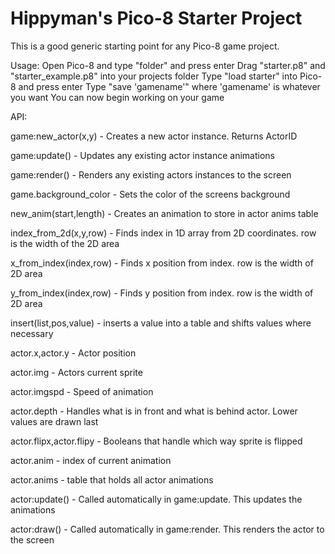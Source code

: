 # Hippyman's Pico-8 Starter Project
This is a good generic starting point for any Pico-8 game project.

Usage:
Open Pico-8 and type "folder" and press enter
Drag "starter.p8" and "starter_example.p8" into your projects folder
Type "load starter" into Pico-8 and press enter
Type "save 'gamename'" where 'gamename' is whatever you want
You can now begin working on your game


API:

game:new_actor(x,y) - Creates a new actor instance. Returns ActorID

game:update() - Updates any existing actor instance animations

game:render() - Renders any existing actors instances to the screen

game.background_color - Sets the color of the screens background

new_anim(start,length) - Creates an animation to store in actor anims table

index_from_2d(x,y,row) - Finds index in 1D array from 2D coordinates. row is the width of the 2D area

x_from_index(index,row) - Finds x position from index. row is the width of 2D area

y_from_index(index,row) - Finds y position from index. row is the width of 2D area

insert(list,pos,value) - inserts a value into a table and shifts values where necessary

actor.x,actor.y - Actor position

actor.img - Actors current sprite

actor.imgspd - Speed of animation

actor.depth - Handles what is in front and what is behind actor. Lower values are drawn last

actor.flipx,actor.flipy - Booleans that handle which way sprite is flipped

actor.anim - index of current animation

actor.anims - table that holds all actor animations

actor:update() - Called automatically in game:update. This updates the animations

actor:draw() - Called automatically in game:render. This renders the actor to the screen
